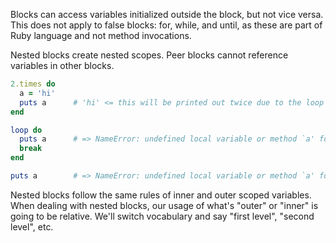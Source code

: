 Blocks can access variables initialized outside the block, but not vice versa. This does not apply to false blocks: for, while, and until, as these are part of Ruby language and not method invocations.

Nested blocks create nested scopes. Peer blocks cannot reference variables in other blocks.

```Ruby
2.times do
  a = 'hi'
  puts a      # 'hi' <= this will be printed out twice due to the loop
end

loop do
  puts a      # => NameError: undefined local variable or method `a' for main:Object
  break
end

puts a        # => NameError: undefined local variable or method `a' for main:Object
```

Nested blocks follow the same rules of inner and outer scoped variables. When dealing with nested blocks, our usage of what's "outer" or "inner" is going to be relative. We'll switch vocabulary and say "first level", "second level", etc.